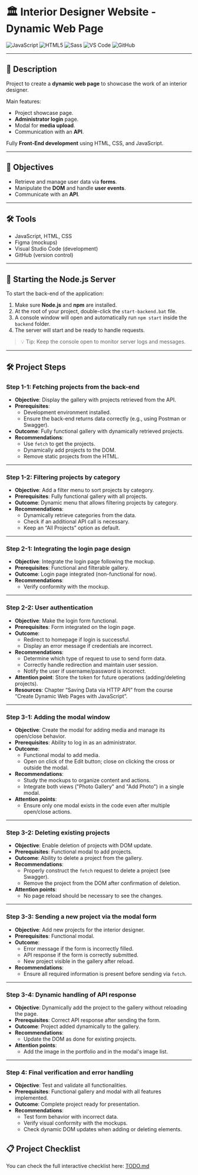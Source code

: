 # 🏛️ Interior Designer Website - Dynamic Web Page

![JavaScript](https://img.shields.io/badge/JavaScript-F7DF1E?logo=javascript&logoColor=black)
![HTML5](https://img.shields.io/badge/HTML5-E34F26?logo=html5&logoColor=white)
![Sass](https://img.shields.io/badge/Sass-CC6699?logo=sass&logoColor=white)
![VS Code](https://img.shields.io/badge/VS%20Code-007ACC?logo=visual-studio-code&logoColor=white)
![GitHub](https://img.shields.io/badge/GitHub-181717?logo=github&logoColor=white)

---

## 📌 Description

Project to create a **dynamic web page** to showcase the work of an interior designer.  

Main features:

- Project showcase page.
- **Administrator login** page.
- Modal for **media upload**.
- Communication with an **API**.

Fully **Front-End development** using HTML, CSS, and JavaScript.

---

## 🎯 Objectives

- Retrieve and manage user data via **forms**.
- Manipulate the **DOM** and handle **user events**.
- Communicate with an **API**.

---

## 🛠️ Tools

- JavaScript, HTML, CSS  
- Figma (mockups)  
- Visual Studio Code (development)  
- GitHub (version control)

---

## 🚀 Starting the Node.js Server

To start the back-end of the application:

1. Make sure **Node.js** and **npm** are installed.  
2. At the root of your project, double-click the `start-backend.bat` file.  
3. A console window will open and automatically run `npm start` inside the `backend` folder.  
4. The server will start and be ready to handle requests.

> 💡 Tip: Keep the console open to monitor server logs and messages.

---

## 🛠️ Project Steps

### Step 1-1: Fetching projects from the back-end
- **Objective**: Display the gallery with projects retrieved from the API.
- **Prerequisites**:
  - Development environment installed.
  - Ensure the back-end returns data correctly (e.g., using Postman or Swagger).
- **Outcome**: Fully functional gallery with dynamically retrieved projects.
- **Recommendations**:
  - Use `fetch` to get the projects.
  - Dynamically add projects to the DOM.
  - Remove static projects from the HTML.

---

### Step 1-2: Filtering projects by category
- **Objective**: Add a filter menu to sort projects by category.
- **Prerequisites**: Fully functional gallery with all projects.
- **Outcome**: Dynamic menu that allows filtering projects by category.
- **Recommendations**:
  - Dynamically retrieve categories from the data.
  - Check if an additional API call is necessary.
  - Keep an “All Projects” option as default.

---

### Step 2-1: Integrating the login page design
- **Objective**: Integrate the login page following the mockup.
- **Prerequisites**: Functional and filterable gallery.
- **Outcome**: Login page integrated (non-functional for now).
- **Recommendations**:
  - Verify conformity with the mockup.

---

### Step 2-2: User authentication
- **Objective**: Make the login form functional.
- **Prerequisites**: Form integrated on the login page.
- **Outcome**:
  - Redirect to homepage if login is successful.
  - Display an error message if credentials are incorrect.
- **Recommendations**:
  - Determine which type of request to use to send form data.
  - Correctly handle redirection and maintain user session.
  - Notify the user if username/password is incorrect.
- **Attention point**: Store the token for future operations (adding/deleting projects).
- **Resources**: Chapter “Saving Data via HTTP API” from the course “Create Dynamic Web Pages with JavaScript”.

---

### Step 3-1: Adding the modal window
- **Objective**: Create the modal for adding media and manage its open/close behavior.
- **Prerequisites**: Ability to log in as an administrator.
- **Outcome**:
  - Functional modal to add media.
  - Open on click of the Edit button; close on clicking the cross or outside the modal.
- **Recommendations**:
  - Study the mockups to organize content and actions.
  - Integrate both views ("Photo Gallery" and "Add Photo") in a single modal.
- **Attention points**:
  - Ensure only one modal exists in the code even after multiple open/close actions.

---

### Step 3-2: Deleting existing projects
- **Objective**: Enable deletion of projects with DOM update.
- **Prerequisites**: Functional modal to add projects.
- **Outcome**: Ability to delete a project from the gallery.
- **Recommendations**:
  - Properly construct the `fetch` request to delete a project (see Swagger).
  - Remove the project from the DOM after confirmation of deletion.
- **Attention points**:
  - No page reload should be necessary to see the changes.

---

### Step 3-3: Sending a new project via the modal form
- **Objective**: Add new projects for the interior designer.
- **Prerequisites**: Functional modal.
- **Outcome**:
  - Error message if the form is incorrectly filled.
  - API response if the form is correctly submitted.
  - New project visible in the gallery after reload.
- **Recommendations**:
  - Ensure all required information is present before sending via `fetch`.

---

### Step 3-4: Dynamic handling of API response
- **Objective**: Dynamically add the project to the gallery without reloading the page.
- **Prerequisites**: Correct API response after sending the form.
- **Outcome**: Project added dynamically to the gallery.
- **Recommendations**:
  - Update the DOM as done for existing projects.
- **Attention points**:
  - Add the image in the portfolio and in the modal's image list.

---

### Step 4: Final verification and error handling
- **Objective**: Test and validate all functionalities.
- **Prerequisites**: Functional gallery and modal with all features implemented.
- **Outcome**: Complete project ready for presentation.
- **Recommendations**:
  - Test form behavior with incorrect data.
  - Verify visual conformity with the mockups.
  - Check dynamic DOM updates when adding or deleting elements.


## 📋 Project Checklist
You can check the full interactive checklist here: [TODO.md](TODO.md)